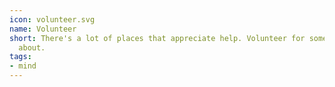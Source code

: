```yaml
---
icon: volunteer.svg
name: Volunteer
short: There's a lot of places that appreciate help. Volunteer for something you care
  about.
tags:
- mind
---
```

